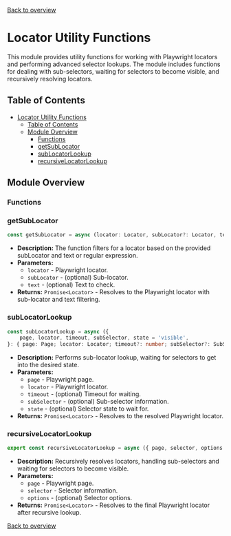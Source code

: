 [Back to overview](../../screenplay_elements.md)

# Locator Utility Functions

This module provides utility functions for working with Playwright locators and performing advanced selector lookups. The module includes functions for dealing with sub-selectors, waiting for selectors to become visible, and recursively resolving locators.

## Table of Contents

- [Locator Utility Functions](#locator-utility-functions)
  - [Table of Contents](#table-of-contents)
  - [Module Overview](#module-overview)
    - [Functions](#functions)
    - [getSubLocator](#getsublocator)
    - [subLocatorLookup](#sublocatorlookup)
    - [recursiveLocatorLookup](#recursivelocatorlookup)

## Module Overview

### Functions

### getSubLocator

```typescript
const getSubLocator = async (locator: Locator, subLocator?: Locator, text?: string | RegExp): Promise<Locator>;
```

- **Description:** The function filters for a locator based on the provided subLocator and text or regular expression.
- **Parameters:**
  - `locator` - Playwright locator.
  - `subLocator` - (optional) Sub-locator.
  - `text` - (optional) Text to check.
- **Returns:** `Promise<Locator>` - Resolves to the Playwright locator with sub-locator and text filtering.

### subLocatorLookup

```typescript
const subLocatorLookup = async ({
    page, locator, timeout, subSelector, state = 'visible',
}: { page: Page; locator: Locator; timeout?: number; subSelector?: SubSelector, state?: SelectorOptionsState }): Promise<Locator>;
```

- **Description:** Performs sub-locator lookup, waiting for selectors to get into the desired state.
- **Parameters:**
  - `page` - Playwright page.
  - `locator` - Playwright locator.
  - `timeout` - (optional) Timeout for waiting.
  - `subSelector` - (optional) Sub-selector information.
  - `state` - (optional) Selector state to wait for.
- **Returns:** `Promise<Locator>` - Resolves to the resolved Playwright locator.

### recursiveLocatorLookup

```typescript
export const recursiveLocatorLookup = async ({ page, selector, options }: { page: Page; selector: Selector; options?: SelectorOptions }): Promise<Locator>;
```

- **Description:** Recursively resolves locators, handling sub-selectors and waiting for selectors to become visible.
- **Parameters:**
  - `page` - Playwright page.
  - `selector` - Selector information.
  - `options` - (optional) Selector options.
- **Returns:** `Promise<Locator>` - Resolves to the final Playwright locator after recursive lookup.

[Back to overview](../../screenplay_elements.md)